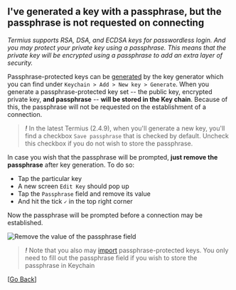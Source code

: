 ## I've generated a key with a passphrase, but the passphrase is not requested on connecting
*Termius supports RSA, DSA, and ECDSA keys for passwordless login. And you may protect your private key using a passphrase. This means that the private key will be encrypted using a passphrase to add an extra layer of security.*

Passphrase-protected keys can be [generated](../../features/keychain.md#generate-a-key) by the key generator which you can find under `Keychain > Add > New key > Generate`. When you generate a passphrase-protected key set -- the public key, encrypted private key, **and passphrase** -- **will be stored in the Key chain**. Because of this, the passphrase will not be requested on the establishment of a connection.

> ***!*** In the latest Termius (2.4.9), when you'll generate a new key, you'll find a checkbox `Save passphrase` that is checked by default. Uncheck this checkbox if you do not wish to store the passphrase.

In case you wish that the passphrase will be prompted, **just remove the passphrase** after key generation. To do so:
* Tap the particular key
* A new screen `Edit Key` should pop up
* Tap the `Passphrase` field and remove its value
* And hit the tick `✓` in the top right corner

Now the passphrase will be prompted before a connection may be established.

![Remove the value of the passphrase field](../../.images/screenshots/passphrase-prompt.gif)


> ***!*** Note that you also may [import](../../features/keychain.md#import-keys) passphrase-protected keys. You only need to fill out the passphrase field if you wish to store the passphrase in Keychain

[[Go Back](README.md)]
